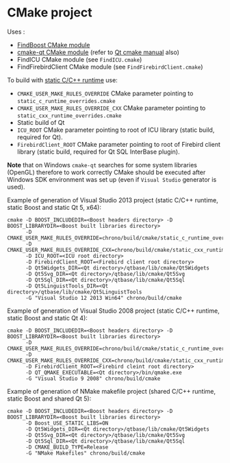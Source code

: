 CMake project
============

Uses :

* [FindBoost CMake module](http://www.cmake.org/cmake/help/v3.1/module/FindBoost.html?highlight=findboost)
* [cmake-qt CMake module](http://www.cmake.org/cmake/help/v3.1/manual/cmake-qt.7.html) (refer to [Qt cmake manual](http://doc.qt.io/qt-5/cmake-manual.html) also)
* FindICU CMake module (see `FindICU.cmake`)
* FindFirebirdClient CMake module (see `FindFirebirdClient.cmake`)

To build with [static C/C++ runtime](http://www.cmake.org/Wiki/CMake_FAQ#How_can_I_build_my_MSVC_application_with_a_static_runtime.3F) use:

* `CMAKE_USER_MAKE_RULES_OVERRIDE` CMake parameter pointing to `static_c_runtime_overrides.cmake`
* `CMAKE_USER_MAKE_RULES_OVERRIDE_CXX` CMake parameter pointing to `static_cxx_runtime_overrides.cmake`
* Static build of Qt
* `ICU_ROOT` CMake parameter pointing to root of ICU library (static build, required for Qt).
* `FirebirdClient_ROOT` CMake parameter pointing to root of Firebird client library (static build, required for Qt SQL InterBase plugin). 

**Note** that on Windows `cmake-qt` searches for some system libraries (OpenGL) therefore to work correctly 
CMake should be executed after Windows SDK environment was set up (even if `Visual Studio` generator is used).

Example of generation of Visual Studio 2013 project (static C/C++ runtime, static Boost and static Qt 5, x64):

```
cmake -D BOOST_INCLUDEDIR=<Boost headers directory> -D BOOST_LIBRARYDIR=<Boost built libraries directory> 
      -D CMAKE_USER_MAKE_RULES_OVERRIDE=chrono/build/cmake/static_c_runtime_overrides.cmake 
      -D CMAKE_USER_MAKE_RULES_OVERRIDE_CXX=chrono/build/cmake/static_cxx_runtime_overrides.cmake 
      -D ICU_ROOT=<ICU root directory> 
      -D FirebirdClient_ROOT=<Firebird client root directory>
      -D Qt5Widgets_DIR=<Qt directory>/qtbase/lib/cmake/Qt5Widgets
      -D Qt5Svg_DIR=<Qt directory>/qtbase/lib/cmake/Qt5Svg 
      -D Qt5Sql_DIR=<Qt directory>/qtbase/lib/cmake/Qt5Sql 
      -D Qt5LinguistTools_DIR=<Qt directory>/qtbase/lib/cmake/Qt5LinguistTools 
      -G "Visual Studio 12 2013 Win64" chrono/build/cmake
```

Example of generation of Visual Studio 2008 project (static C/C++ runtime, static Boost and static Qt 4):

```
cmake -D BOOST_INCLUDEDIR=<Boost headers directory> -D BOOST_LIBRARYDIR=<Boost built libraries directory> 
      -D CMAKE_USER_MAKE_RULES_OVERRIDE=chrono/build/cmake/static_c_runtime_overrides.cmake 
      -D CMAKE_USER_MAKE_RULES_OVERRIDE_CXX=chrono/build/cmake/static_cxx_runtime_overrides.cmake
      -D FirebirdClient_ROOT=<Firebird cleint root directory>
      -D QT_QMAKE_EXECUTABLE=<Qt directory>/bin/qmake.exe
      -G "Visual Studio 9 2008" chrono/build/cmake
```

Example of generation of NMake makefile project (shared C/C++ runtime, static Boost and shared Qt 5):

```
cmake -D BOOST_INCLUDEDIR=<Boost headers directory> -D BOOST_LIBRARYDIR=<Boost built libraries directory> 
      -D Boost_USE_STATIC_LIBS=ON 
      -D Qt5Widgets_DIR=<Qt directory>/qtbase/lib/cmake/Qt5Widgets
      -D Qt5Svg_DIR=<Qt directory>/qtbase/lib/cmake/Qt5Svg 
      -D Qt5Sql_DIR=<Qt directory>/qtbase/lib/cmake/Qt5Sql 
      -D CMAKE_BUILD_TYPE=Release
      -G "NMake Makefiles" chrono/build/cmake
```
